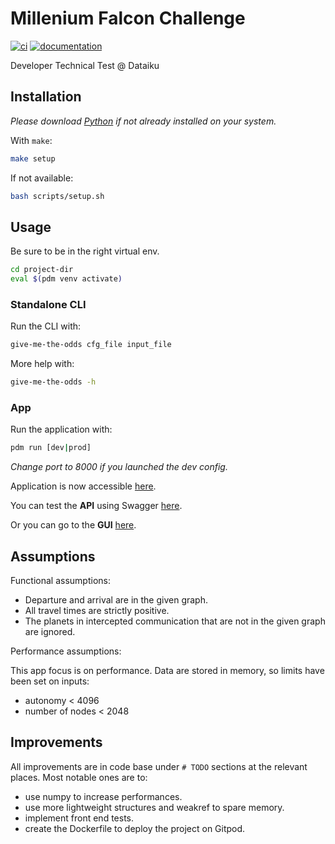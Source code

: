 # Millenium Falcon Challenge

[![ci](https://github.com/DiZ-02/millenium-falcon-challenge/workflows/ci/badge.svg)](https://github.com/DiZ-02/millenium-falcon-challenge/actions?query=workflow%3Aci)
[![documentation](https://img.shields.io/badge/docs-mkdocs%20material-blue.svg?style=flat)](https://DiZ-02.github.io/millenium-falcon-challenge/)

[//]: # ([![pypi version]&#40;https://img.shields.io/pypi/v/millenium-falcon-challenge.svg&#41;]&#40;https://pypi.org/project/millenium-falcon-challenge/&#41;)
[//]: # ([![gitpod]&#40;https://img.shields.io/badge/gitpod-workspace-blue.svg?style=flat&#41;]&#40;https://gitpod.io/#https://github.com/DiZ-02/millenium-falcon-challenge&#41;)
[//]: # ([![gitter]&#40;https://badges.gitter.im/join%20chat.svg&#41;]&#40;https://app.gitter.im/#/room/#millenium-falcon-challenge:gitter.im&#41;)

Developer Technical Test @ Dataiku

## Installation

*Please download [Python](https://www.python.org/downloads/) if not already installed on your system.*

With `make`:

```bash
make setup
```

If not available:

```bash
bash scripts/setup.sh
```

## Usage

Be sure to be in the right virtual env.

```bash
cd project-dir
eval $(pdm venv activate)
```

### Standalone CLI

Run the CLI with:

```bash
give-me-the-odds cfg_file input_file
```

More help with:

```bash
give-me-the-odds -h
```

### App

Run the application with:

```bash
pdm run [dev|prod]
```

*Change port to 8000 if you launched the dev config.*

Application is now accessible [here](http://127.0.0.1:8080).

You can test the **API** using Swagger [here](http://127.0.0.1:8080/docs).

Or you can go to the **GUI** [here](http://127.0.0.1:8080/gui/).

## Assumptions


Functional assumptions:

- Departure and arrival are in the given graph.
- All travel times are strictly positive.
- The planets in intercepted communication that are not in the given graph are ignored.


Performance assumptions:

This app focus is on performance.
Data are stored in memory, so limits have been set on inputs:

- autonomy < 4096
- number of nodes < 2048


## Improvements

All improvements are in code base under `# TODO` sections at the relevant places.
Most notable ones are to:

- use numpy to increase performances.
- use more lightweight structures and weakref to spare memory.
- implement front end tests.
- create the Dockerfile to deploy the project on Gitpod.
